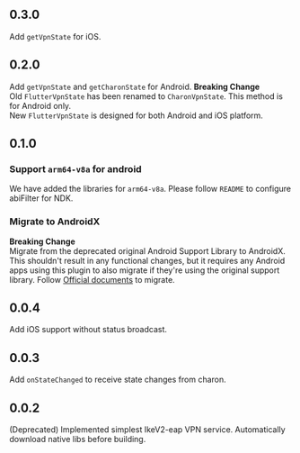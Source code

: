 ## 0.3.0
Add `getVpnState` for iOS.

## 0.2.0
Add `getVpnState` and `getCharonState` for Android.
**Breaking Change**  
Old `FlutterVpnState` has been renamed to `CharonVpnState`. This method is for Android only.  
New `FlutterVpnState` is designed for both Android and iOS platform.

## 0.1.0
### Support `arm64-v8a` for android
We have added the libraries for `arm64-v8a`.
Please follow `README` to configure abiFilter for NDK.
### Migrate to AndroidX
**Breaking Change**  
Migrate from the deprecated original Android Support Library to AndroidX. This shouldn't result in any functional changes, but it requires any Android apps using this plugin to also migrate if they're using the original support library.
Follow [Official documents](https://developer.android.com/jetpack/androidx/migrate) to migrate.

## 0.0.4
Add iOS support without status broadcast.

## 0.0.3
Add `onStateChanged` to receive state changes from charon.

## 0.0.2
(Deprecated)
Implemented simplest IkeV2-eap VPN service.
Automatically download native libs before building.
